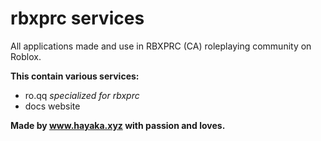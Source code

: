 # rbxprc services
All applications made and use in RBXPRC (CA) roleplaying community on Roblox.

**This contain various services:**

- ro.qq *specialized for rbxprc*
- docs website

**Made by www.hayaka.xyz with passion and loves.**
